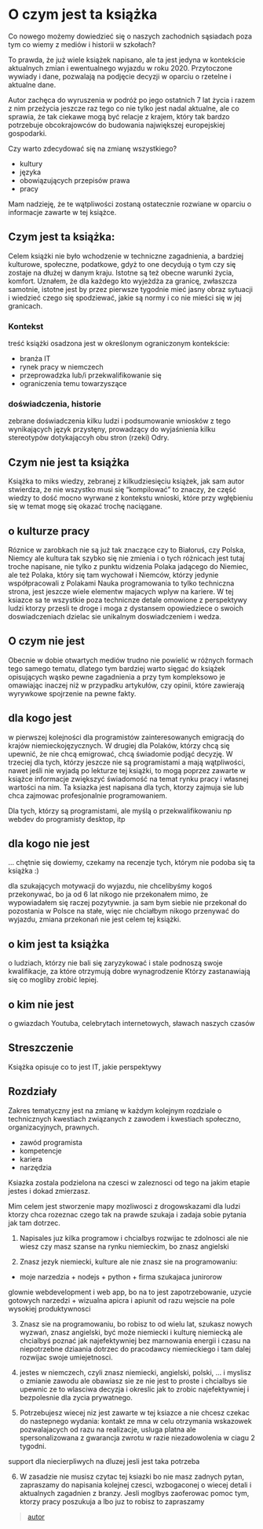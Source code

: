 # O czym jest ta książka 

Co nowego możemy dowiedzieć się o naszych zachodnich sąsiadach poza tym co wiemy z mediów i historii w szkołach?

To prawda, że już wiele książek napisano, ale ta jest jedyna w kontekście aktualnych zmian
i ewentualnego wyjazdu w roku 2020.
Przytoczone wywiady i dane, pozwalają na podjęcie decyzji w oparciu o rzetelne i aktualne dane.

Autor zachęca do wyruszenia w podróż po jego ostatnich 7 lat życia i razem z nim przeżycia jeszcze raz tego
co nie tylko jest nadal aktualne, ale co sprawia, że tak ciekawe mogą być relacje z krajem, który tak bardzo potrzebuje obcokrajowców do budowania największej europejskiej gospodarki.

Czy warto zdecydować się na zmianę wszystkiego?

+ kultury
+ języka
+ obowiązujących przepisów prawa
+ pracy

Mam nadzieję, że te wątpliwości zostaną ostatecznie rozwiane w oparciu o informacje zawarte w tej książce.


## Czym jest ta książka:
Celem książki nie było wchodzenie w techniczne zagadnienia, a bardziej kulturowe, społeczne, podatkowe, gdyż to one decydują o tym czy się zostaje na dłużej w danym kraju.
Istotne są też obecne warunki życia, komfort.
Uznałem, że dla każdego kto wyjeżdża za granicę, zwłaszcza samotnie, istotne jest by przez pierwsze tygodnie mieć jasny obraz sytuacji
i wiedzieć czego się spodziewać, jakie są normy i co nie mieści się w jej granicach. 

### Kontekst
treść książki osadzona jest w określonym ograniczonym kontekście:
+ branża IT
+ rynek pracy w niemczech
+ przeprowadzka lub/i przekwalifikowanie się
+ ograniczenia temu towarzyszące 
 
 

### doświadczenia, historie

zebrane doświadczenia kilku ludzi i podsumowanie wniosków z tego wynikających
język przystęny, prowadzący do wyjaśnienia kilku stereotypów dotykająccyh obu stron (rzeki) Odry.

## Czym nie jest ta książka
Książka to miks wiedzy, zebranej z kilkudziesięciu książek, jak sam autor stwierdza, że nie wszystko musi się “kompilować” to znaczy, że część wiedzy to dość mocno wyrwane z kontekstu wnioski, które przy wgłębieniu się w temat mogę się okazać trochę naciągane. 



## o kulturze pracy

Róznice w zarobkach nie są już tak znaczące czy to Białoruś, czy Polska, Niemcy
ale kultura tak szybko się nie zmienia i o tych różnicach jest tutaj troche napisane, nie tylko z punktu widzenia
Polaka jadącego do Niemiec, ale też Polaka, który się tam wychował i Niemców, którzy jedynie współpracowali z Polakami
Nauka programowania to tylko techniczna strona, jest jeszcze wiele elementw majacych wplyw na kariere.
W tej ksiazce sa te wszystkie poza technicnze detale omowione z perspektywy ludzi ktorzy przesli te droge i moga z dystansem opowiedziece o swoich doswiadczeniach dzielac sie unikalnym doswiadczeniem i wedza.
  

## O czym nie jest

Obecnie w dobie otwartych mediów trudno nie powielić w różnych formach tego samego tematu,
dlatego tym bardziej warto sięgać do książek opisujących wąsko pewne zagadnienia a przy tym kompleksowo je omawiając
inaczej niż w przypadku artykułów, czy opinii, które zawierają wyrywkowe spojrzenie na pewne fakty.




## dla kogo jest

w pierwszej kolejności dla programistów zainteresowanych emigracją do krajów niemieckojęzycznych.
W drugiej dla Polaków, którzy chcą się upewnić, że nie chcą emigrować, chcą świadomie podjąć decyzję.
W trzeciej dla tych, którzy jeszcze nie są programistami a mają wątpliwości, nawet jeśli nie wyjadą po lekturze tej książki, to
mogą poprzez zawarte w książce informacje zwiększyć świadomość na temat rynku pracy i własnej wartości na nim.
Ta ksiazka jest napisana dla tych, ktorzy zajmuja sie lub chca zajmowac profesjonalnie programowaniem.

Dla tych, którzy są programistami, ale myślą o przekwalifikowaniu
np webdev do programisty desktop, itp


## dla kogo nie jest
... chętnie się dowiemy, czekamy na recenzje tych, którym nie podoba się ta książka :)

dla szukających motywacji do wyjazdu, nie chcelibyśmy kogoś przekonywać, bo ja od 6 lat nikogo nie przekonałem
mimo, że wypowiadałem się raczej pozytywnie.
ja sam bym siebie nie przekonał do pozostania w Polsce na stałe, więc nie chciałbym nikogo przenywać do wyjazdu, zmiana przekonań
nie jest celem tej książki.
 

## o kim jest ta książka
o ludziach, którzy nie bali się zaryzykować i stale podnoszą swoje kwalifikacje, za które otrzymują dobre wynagrodzenie
Którzy zastanawiają się co mogliby zrobić lepiej.


## o kim nie jest

o gwiazdach Youtuba, celebrytach internetowych, sławach naszych czasów


## Streszczenie

Książka opisuje co to jest IT, jakie perspektywy
 

## Rozdziały

Zakres tematyczny jest na zmianę w każdym kolejnym rozdziale o technicznych kwestiach związanych z zawodem i kwestiach społeczno, organizacyjnych, prawnych.

+ zawód programista
+ kompetencje
+ kariera
+ narzędzia


Ksiazka zostala podzielona na czesci w zaleznosci od tego na jakim etapie jestes i dokad zmierzasz.

Mim celem jest stworzenie mapy mozliwosci z drogowskazami dla ludzi ktorzy 
chca rozeznac czego tak na prawde szukaja i zadaja sobie pytania jak tam dotrzec.

1. Napisales juz kilka programow i chcialbys rozwijac te zdolnosci
ale nie wiesz czy masz szanse na rynku niemieckim, bo znasz angielski


2. Znasz jezyk niemiecki, kulture ale nie znasz sie na programowaniu:
- moje narzedzia + nodejs  + python + firma szukajaca junirorow

glownie webdevelopment i web app, bo na to jest zapotrzebowanie,
uzycie gotowych narzedzi  + wizualna apicra i apiunit
od razu wejscie na pole wysokiej produktywnosci


3. Znasz sie na programowaniu, bo robisz to od wielu lat, szukasz nowych wyzwań, 
 znasz angielski, być może niemiecki i kulturę niemiecką ale chcialbyś poznać jak najefektywniej bez marnowania energii i czasu na niepotrzebne dziaania dotrzec do pracodawcy niemieckiego i tam dalej rozwijac swoje umiejetnosci.


4. jestes w niemczech, czyli znasz niemiecki, angielski, polski, ... i myslisz o zmianie zawodu ale obawiasz sie ze nie jest to proste i chcialbys sie upewnic ze to wlasciwa decyzja i okreslic jak to zrobic najefektywniej i bezpolesnie dla zycia prywatnego.

5. Potrzebujesz wiecej niz jest zawarte w tej ksiazce a nie chcesz czekac do nastepnego wydania:
kontakt ze mna w celu otrzymania  wskazowek pozwalajacych od razu na realizacje, usluga platna ale spersonalizowana z gwarancja zwrotu w razie niezadowolenia w ciagu 2 tygodni.

support dla niecierpliwych na dluzej jesli jest taka potrzeba


6. W zasadzie nie musisz czytac tej ksiazki bo nie masz zadnych pytan,
zapraszamy do napisania kolejnej czesci, wzbogaconej o wiecej detali i aktualnych zagadnien z branzy.
Jesli moglbys zaoferowac pomoc tym, ktorzy pracy poszukuja a lbo juz to robisz to zapraszamy


> [autor](/book/1/autor.md)
